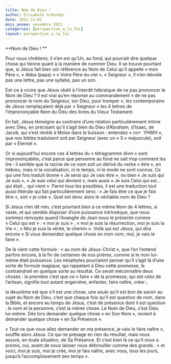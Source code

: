 ```yaml
---
title: Nom de Dieu !
author: Elisabeth Schenker
date: 2021-11-01
mois_annee: novembre 2021
categories: [perspective_a_la_foi]
layout: perspective_a_la_foi
---
```


**Nom de Dieu ! **

Pour nous chrétiens, il n’en est qu’Un, au fond, qui pourrait dire quelque chose qui tienne quant à la manière de nommer Dieu. Il se trouve pourtant que, si Jésus fait
bien sûr référence au Nom de Celui qu’il appelle « mon Père », « Abba (papa) » « Votre Père du ciel », « Seigneur », Il n’en dévoile pas une lettre, pas une syllabe, pas
un son. 

Est-ce à croire que Jésus obéit à l’interdit hébraïque de ne pas prononcer le Nom de Dieu ? Il est vrai qu’en réponse au commandement « de ne pas prononcer le nom du Seigneur,
ton Dieu, pour tromper », les contemporains de Jésus remplaçaient déjà par « Seigneur » les 4 lettres de l’imprononçable Nom du Dieu des livres du Vieux Testament. 

En fait, Jésus témoigne au contraire d’une relation particulièrement intime avec Dieu, en précisant qu’il s’agit bien du Dieu d’Abraham, d’Isaac, de Jacob, qui s’est révèlé
à Moïse dans le buisson : entendez « יהוה  YHWH », que nos bibles traduisent soit par Seigneur (avec un « S » majuscule), soit par « Eternel ».

Or si aujourd’hui encore ces 4 lettres du « tétragramme divin » sont imprononçables, c’est parce que personne au fond ne sait trop comment les lire : il semble que la racine
de ce nom soit un dérivé du verbe « être », en hébreu, mais ni la vocalisation, ni le temps, ni le mode ne sont connus. Ce qui une fois traduit donne « Je serai qui Je vais être », ou bien « Je suis qui Je suis », « Je suis celui qui devient », mais aussi « Je suis Celui qui est… qui était… qui vient ». Parmi tous les possibles, il est une traduction tout aussi littérale qui fait particulièrement sens : « Je fais être ce que je fais être », soit « je crée ». 
Quel est donc alors le véritable nom de Dieu ? 

Si Jésus n’en dit rien, c’est pourtant bien à ce même Nom de 4 lettres, si vaste, et qui semble disposer d’une puissance intrinsèque, que nous sommes renvoyés quand l’évangile
de Jean nous le présente comme « Celui qui est » : « moi je suis » ; « moi je suis la résurrection, moi je suis la Vie » ; « Moi je suis la vérité, le chemin ». Voilà
qui est Jésus, qui dira encore « Si vous demandez quelque chose en mon nom, moi, je vais le faire ».

De là vient cette formule : « au nom de Jésus-Christ », que l’on l’entend parfois encore, à la fin de certaines de nos prières, comme si le nom lui-même était puissance. 
Les néophytes pourraient penser qu’il s’agit là d’une sorte de formule magique, qui rappelant à Dieu cette promesse, le contraindrait en quelque sorte au résultat. Ce
serait méconnaître deux choses : la première c’est que ce « faire » de la promesse, qui est celui de l’artisan, signifie tout autant engendrer, enfanter, faire naître,
créer ; 

la deuxième est que s’il est une chose, une seule qu’il est bon de savoir au sujet du Nom de Dieu, c’est que chaque fois qu’il est question de nom, dans la Bible, et encore
au temps de Jésus, c’est de présence dont il est question : le nom et la personne, c’est la même chose. Le Nom de Dieu, c’est Dieu lui-même. Dès lors demander quelque chose
« en Son Nom », revient à demander quelque chose « en Sa Présence ». 

« Tout ce que vous allez demander en ma présence, je vais le faire naître », souffle alors Jésus. Ce qui ne présage en rien du résultat, mais nous assure, 
en toute situation, de Sa Présence. Et c’est bien là ce qu’il nous a promis, oui, avant de nous laisser nous débrouiller comme des grands : « et voici, moi je suis, 
moi je crée, moi je fais naître, avec vous, tous les jours, jusqu’à l’accomplissement des temps ».

